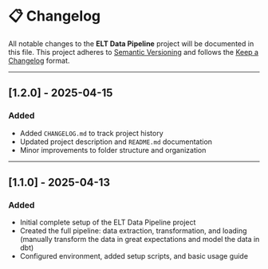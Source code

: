 # 📋 Changelog

All notable changes to the **ELT Data Pipeline** project will be documented in this file.
This project adheres to [Semantic Versioning](https://semver.org/) and follows the [Keep a Changelog](https://keepachangelog.com/en/1.0.0/) format.

---

## [1.2.0] - 2025-04-15
### Added
- Added `CHANGELOG.md` to track project history
- Updated project description and `README.md` documentation
- Minor improvements to folder structure and organization

---

## [1.1.0] - 2025-04-13
### Added
- Initial complete setup of the ELT Data Pipeline project
- Created the full pipeline: data extraction, transformation, and loading (manually transform the data in great expectations and model the data in dbt)
- Configured environment, added setup scripts, and basic usage guide
